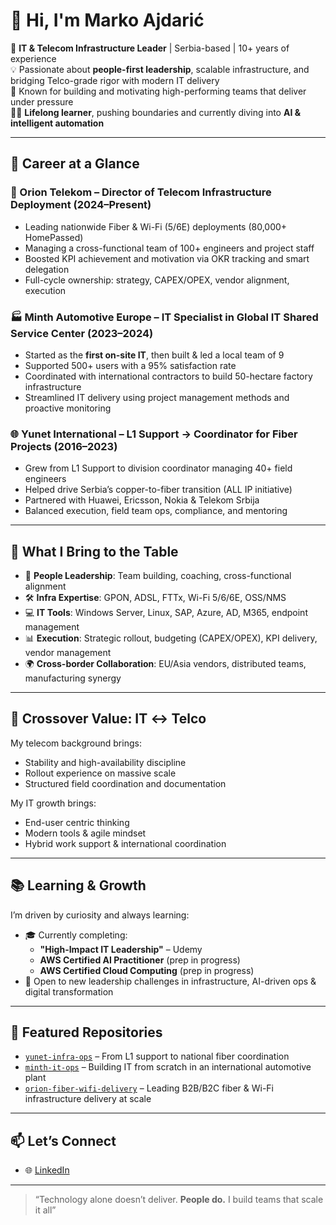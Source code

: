 # 👋 Hi, I'm Marko Ajdarić

🎯 **IT & Telecom Infrastructure Leader** | Serbia-based | 10+ years of experience  
💡 Passionate about **people-first leadership**, scalable infrastructure, and bridging Telco-grade rigor with modern IT delivery  
🧠 Known for building and motivating high-performing teams that deliver under pressure  
🧗‍♂️ **Lifelong learner**, pushing boundaries and currently diving into **AI & intelligent automation**

---

## 💼 Career at a Glance

### 🔌 Orion Telekom – Director of Telecom Infrastructure Deployment (2024–Present)
- Leading nationwide Fiber & Wi-Fi (5/6E) deployments (80,000+ HomePassed)
- Managing a cross-functional team of 100+ engineers and project staff  
- Boosted KPI achievement and motivation via OKR tracking and smart delegation  
- Full-cycle ownership: strategy, CAPEX/OPEX, vendor alignment, execution

### 🏭 Minth Automotive Europe –  IT Specialist in Global IT Shared Service Center (2023–2024)
- Started as the **first on-site IT**, then built & led a local team of 9  
- Supported 500+ users with a 95% satisfaction rate  
- Coordinated with international contractors to build 50-hectare factory infrastructure  
- Streamlined IT delivery using project management methods and proactive monitoring

### 🌐 Yunet International – L1 Support → Coordinator for Fiber Projects (2016–2023)
- Grew from L1 Support to division coordinator managing 40+ field engineers  
- Helped drive Serbia’s copper-to-fiber transition (ALL IP initiative)  
- Partnered with Huawei, Ericsson, Nokia & Telekom Srbija  
- Balanced execution, field team ops, compliance, and mentoring

---

## 🧠 What I Bring to the Table

- 🧩 **People Leadership**: Team building, coaching, cross-functional alignment  
- 🛠 **Infra Expertise**: GPON, ADSL, FTTx, Wi-Fi 5/6/6E, OSS/NMS
- 💻 **IT Tools**: Windows Server, Linux, SAP, Azure, AD, M365, endpoint management  
- 📊 **Execution**: Strategic rollout, budgeting (CAPEX/OPEX), KPI delivery, vendor management  
- 🌍 **Cross-border Collaboration**: EU/Asia vendors, distributed teams, manufacturing synergy

---

## 🔁 Crossover Value: IT ↔ Telco

My telecom background brings:
- Stability and high-availability discipline  
- Rollout experience on massive scale  
- Structured field coordination and documentation

My IT growth brings:
- End-user centric thinking  
- Modern tools & agile mindset  
- Hybrid work support & international coordination

---

## 📚 Learning & Growth

I’m driven by curiosity and always learning:  
- 🎓 Currently completing:  
  - **"High-Impact IT Leadership"** – Udemy  
  - **AWS Certified AI Practitioner** (prep in progress)  
  - **AWS Certified Cloud Computing** (prep in progress) 
- 🚀 Open to new leadership challenges in infrastructure, AI-driven ops & digital transformation

---

## 📂 Featured Repositories

- [`yunet-infra-ops`](https://github.com/markoajdaric/yunet-infra-ops) – From L1 support to national fiber coordination  
- [`minth-it-ops`](https://github.com/markoajdaric/minth-it-ops) – Building IT from scratch in an international automotive plant  
- [`orion-fiber-wifi-delivery`](https://github.com/markoajdaric/orion-fiber-wifi-delivery) – Leading B2B/B2C fiber & Wi-Fi infrastructure delivery at scale  

---

## 📫 Let’s Connect

- 🌐 [LinkedIn](https://www.linkedin.com/in/marko-ajdaric/)  

---

> “Technology alone doesn’t deliver. **People do.** I build teams that scale it all”


